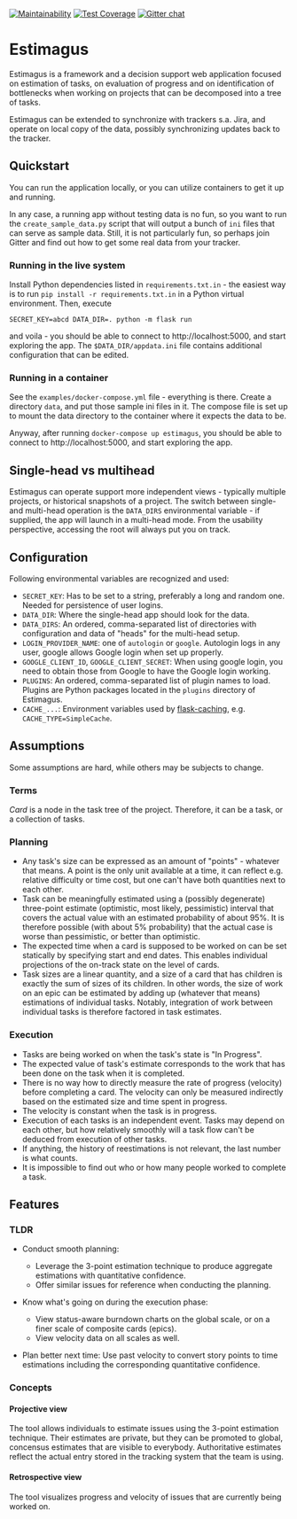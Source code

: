 [![Maintainability](https://api.codeclimate.com/v1/badges/dcb33e05b41d668a1b3e/maintainability)](https://codeclimate.com/github/matejak/estimagus/maintainability)
[![Test Coverage](https://api.codeclimate.com/v1/badges/dcb33e05b41d668a1b3e/test_coverage)](https://codeclimate.com/github/matejak/estimagus/test_coverage)
[![Gitter chat](https://badges.gitter.im/gitterHQ/gitter.png)](https://app.gitter.im/#/room/#estimagus:gitter.im)

# Estimagus

Estimagus is a framework and a decision support web application focused on estimation of tasks, on evaluation of progress and on identification of bottlenecks when working on projects that can be decomposed into a tree of tasks.

Estimagus can be extended to synchronize with trackers s.a. Jira, and operate on local copy of the data, possibly synchronizing updates back to the tracker.


## Quickstart

You can run the application locally, or you can utilize containers to get it up and running.

In any case, a running app without testing data is no fun, so you want to run the `create_sample_data.py` script that will output a bunch of `ini` files that can serve as sample data.
Still, it is not particularly fun, so perhaps join Gitter and find out how to get some real data from your tracker.


### Running in the live system

Install Python dependencies listed in `requirements.txt.in` - the easiest way is to run `pip install -r requirements.txt.in` in a Python virtual environment.
Then, execute

```
SECRET_KEY=abcd DATA_DIR=. python -m flask run
```

and voila - you should be able to connect to http://localhost:5000, and start exploring the app.
The `$DATA_DIR/appdata.ini` file contains additional configuration that can be edited.


### Running in a container

See the `examples/docker-compose.yml` file - everything is there.
Create a directory `data`, and put those sample ini files in it.
The compose file is set up to mount the data directory to the container where it expects the data to be.

Anyway, after running `docker-compose up estimagus`, you should be able to connect to http://localhost:5000, and start exploring the app.


## Single-head vs multihead

Estimagus can operate support more independent views - typically multiple projects, or historical snapshots of a project.
The switch between single- and multi-head operation is the `DATA_DIRS` environmental variable - if supplied, the app will launch in a multi-head mode.
From the usability perspective, accessing the root will always put you on track.


## Configuration

Following environmental variables are recognized and used:

- `SECRET_KEY`: Has to be set to a string, preferably a long and random one. Needed for persistence of user logins.
- `DATA_DIR`: Where the single-head app should look for the data.
- `DATA_DIRS`: An ordered, comma-separated list of directories with configuration and data of "heads" for the multi-head setup.
- `LOGIN_PROVIDER_NAME`: one of `autologin` or `google`. Autologin logs in any user, google allows Google login when set up properly.
- `GOOGLE_CLIENT_ID`, `GOOGLE_CLIENT_SECRET`: When using google login, you need to obtain those from Google to have the Google login working.
- `PLUGINS`: An ordered, comma-separated list of plugin names to load. Plugins are Python packages located in the `plugins` directory of Estimagus.
- `CACHE_...`: Environment variables used by [flask-caching](https://flask-caching.readthedocs.io/en/latest/#configuring-flask-caching), e.g. `CACHE_TYPE=SimpleCache`.


## Assumptions

Some assumptions are hard, while others may be subjects to change.

### Terms

*Card* is a node in the task tree of the project.
Therefore, it can be a task, or a collection of tasks.


### Planning

- Any task's size can be expressed as an amount of "points" - whatever that means.
  A point is the only unit available at a time, it can reflect e.g. relative difficulty or time cost, but one can't have both quantities next to each other.
- Task can be meaningfully estimated using a (possibly degenerate) three-point estimate (optimistic, most likely, pessimistic) interval that covers the actual value with an estimated probability of about 95%.
  It is therefore possible (with about 5% probability) that the actual case is worse than pessimistic, or better than optimistic.
- The expected time when a card is supposed to be worked on can be set statically by specifying start and end dates.
  This enables individual projections of the on-track state on the level of cards.
- Task sizes are a linear quantity, and a size of a card that has children is exactly the sum of sizes of its children.
  In other words, the size of work on an epic can be estimated by adding up (whatever that means) estimations of individual tasks.
  Notably, integration of work between individual tasks is therefore factored in task estimates.


### Execution

- Tasks are being worked on when the task's state is "In Progress".
- The expected value of task's estimate corresponds to the work that has been done on the task when it is completed.
- There is no way how to directly measure the rate of progress (velocity) before completing a card.
  The velocity can only be measured indirectly based on the estimated size and time spent in progress.
- The velocity is constant when the task is in progress.
- Execution of each tasks is an independent event.
  Tasks may depend on each other, but how relatively smoothly will a task flow can't be deduced from execution of other tasks.
- If anything, the history of reestimations is not relevant, the last number is what counts.
- It is impossible to find out who or how many people worked to complete a task.


## Features

### TLDR

- Conduct smooth planning:

  - Leverage the 3-point estimation technique to produce aggregate estimations with quantitative confidence.
  - Offer similar issues for reference when conducting the planning.

- Know what's going on during the execution phase:

  - View status-aware burndown charts on the global scale, or on a finer scale of composite cards (epics).
  - View velocity data on all scales as well.

- Plan better next time: Use past velocity to convert story points to time estimations including the corresponding quantitative confidence.


### Concepts

#### Projective view

The tool allows individuals to estimate issues using the 3-point estimation technique.
Their estimates are private, but they can be promoted to global, concensus estimates that are visible to everybody.
Authoritative estimates reflect the actual entry stored in the tracking system that the team is using.


#### Retrospective view

The tool visualizes progress and velocity of issues that are currently being worked on.
